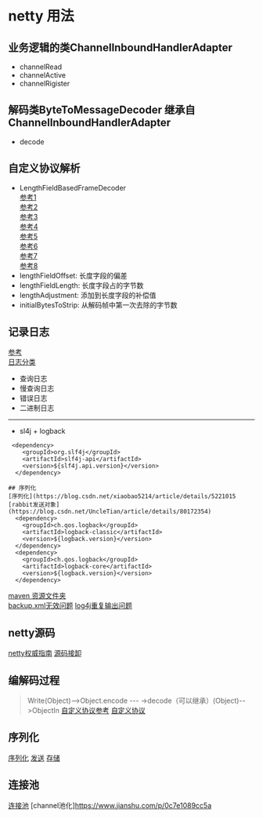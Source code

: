 # netty 用法

## 业务逻辑的类ChannelInboundHandlerAdapter    
- channelRead  
- channelActive  
- channelRigister  
## 解码类ByteToMessageDecoder 继承自 ChannelInboundHandlerAdapter  
- decode

## 自定义协议解析
- LengthFieldBasedFrameDecoder  
[参考1](https://blog.csdn.net/u014801432/article/details/81909902)    
[参考2](https://www.cnblogs.com/lanqie/p/8268469.html)  
[参考3](https://www.jianshu.com/p/c90ec659397c)  
[参考4](https://www.jianshu.com/p/337d1d152413)  
[参考5](https://www.jianshu.com/p/ed4c61d0d6f2)  
[参考6](https://www.jianshu.com/p/c90ec659397c)  
[参考7](https://blog.csdn.net/z69183787/article/details/52980699)  
[参考8](https://www.cnblogs.com/carl10086/p/6195568.html)
- lengthFieldOffset: 长度字段的偏差
- lengthFieldLength: 长度字段占的字节数
- lengthAdjustment: 添加到长度字段的补偿值
- initialBytesToStrip: 从解码帧中第一次去除的字节数

## 记录日志
[参考](https://blog.csdn.net/arctan90/article/details/51280797)  
[日志分类](https://zhuanlan.zhihu.com/p/36185173)  
- 查询日志
- 慢查询日志
- 错误日志
- 二进制日志
----
- sl4j + logback  
```
 <dependency>  
    <groupId>org.slf4j</groupId>  
    <artifactId>slf4j-api</artifactId>  
    <version>${slf4j.api.version}</version>  
  </dependency>  
  
## 序列化
[序列化](https://blog.csdn.net/xiaobao5214/article/details/5221015
[rabbit发送对象](https://blog.csdn.net/UncleTian/article/details/80172354)
  <dependency>  
    <groupId>ch.qos.logback</groupId>  
    <artifactId>logback-classic</artifactId>  
    <version>${logback.version}</version>  
  </dependency>  
  <dependency>  
    <groupId>ch.qos.logback</groupId>  
    <artifactId>logback-core</artifactId>  
    <version>${logback.version}</version>  
  </dependency>  
```  
[maven 资源文件夹](https://jingyan.baidu.com/album/77b8dc7fb733356174eab6ed.html?picindex=1)  
[backup.xml无效问题](https://blog.csdn.net/cnwyt/article/details/80462896)
[log4j重复输出问题](https://blog.csdn.net/chxkyy/article/details/1718487)


## netty源码
[netty权威指南](https://github.com/wuyinxian124/nettybook2)
[源码接卸](https://www.jianshu.com/u/dbcfb30ec5e4)

## 编解码过程  

> Write(Object)-->Object.encode --- ->decode（可以继承）(Object)-->ObjectIn
[自定义协议参考](https://www.jianshu.com/p/c90ec659397c)
[自定义协议](https://www.cnblogs.com/carl10086/p/6195568.html)

## 序列化
[序列化](https://blog.csdn.net/xiaobao5214/article/details/52210152)
[发送](https://blog.csdn.net/UncleTian/article/details/80172354)
[存储](http://www.runoob.com/java/java-mysql-connect.html)

## 连接池
[连接池](https://blog.csdn.net/QQ994406030/article/details/53019678)
[channel池化]https://www.jianshu.com/p/0c7e1089cc5a
